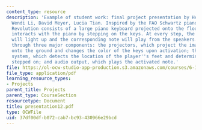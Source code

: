 ```yaml
---
content_type: resource
description: 'Example of student work: final project presentation by Helen Liang,
  Wendi Li, David Meyer, Lucia Tian. Inspired by the FAO Schwartz piano, Piano Dance
  Revolution consists of a large piano keyboard projected onto the floor. The user
  interacts with the piano by stepping on the keys. At every step, the activated keys
  will light up and the corresponding note will play from the speakers. This is accomplished
  through three major components: the projectors, which project the image of the piano
  onto the ground and changes the color of the keys upon activation; the motion detection
  system, which detects the location of the player''s feet and determines the key
  stepped on; and audio output, which plays the activated note.'
file: https://ol-ocw-studio-app-production.s3.amazonaws.com/courses/6-111-introductory-digital-systems-laboratory-spring-2006/37df00dfb072cab7bc93430966e29bcd_presentation12.pdf
file_type: application/pdf
learning_resource_types:
- Projects
parent_title: Projects
parent_type: CourseSection
resourcetype: Document
title: presentation12.pdf
type: OCWFile
uid: 37df00df-b072-cab7-bc93-430966e29bcd
---
```

